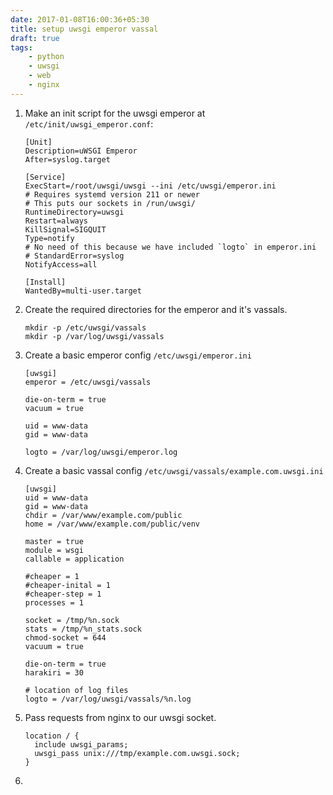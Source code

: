 ```yaml
---
date: 2017-01-08T16:00:36+05:30
title: setup uwsgi emperor vassal
draft: true
tags:
    - python
    - uwsgi
    - web
    - nginx
---
```




<!--more-->

1. Make an init script for the uwsgi emperor at `/etc/init/uwsgi_emperor.conf`:

    ```
    [Unit]
    Description=uWSGI Emperor
    After=syslog.target

    [Service]
    ExecStart=/root/uwsgi/uwsgi --ini /etc/uwsgi/emperor.ini
    # Requires systemd version 211 or newer
    # This puts our sockets in /run/uwsgi/
    RuntimeDirectory=uwsgi
    Restart=always
    KillSignal=SIGQUIT
    Type=notify
    # No need of this because we have included `logto` in emperor.ini
    # StandardError=syslog
    NotifyAccess=all

    [Install]
    WantedBy=multi-user.target
    ```
    
2. Create the required directories for the emperor and it's vassals. 

	```
    mkdir -p /etc/uwsgi/vassals
    mkdir -p /var/log/uwsgi/vassals
    ```
    
3. Create a basic emperor config `/etc/uwsgi/emperor.ini`

    ```
    [uwsgi]
    emperor = /etc/uwsgi/vassals

    die-on-term = true
    vacuum = true

    uid = www-data
    gid = www-data

    logto = /var/log/uwsgi/emperor.log
    ```
  
4. Create a basic vassal config `/etc/uwsgi/vassals/example.com.uwsgi.ini`

    ```
    [uwsgi]
    uid = www-data
    gid = www-data
    chdir = /var/www/example.com/public
    home = /var/www/example.com/public/venv

    master = true
    module = wsgi
    callable = application

    #cheaper = 1
    #cheaper-inital = 1
    #cheaper-step = 1
    processes = 1

    socket = /tmp/%n.sock
    stats = /tmp/%n_stats.sock
    chmod-socket = 644
    vacuum = true

    die-on-term = true
    harakiri = 30

    # location of log files
    logto = /var/log/uwsgi/vassals/%n.log
    ```
    
5. Pass requests from nginx to our uwsgi socket.
	
    ```
    location / {
      include uwsgi_params;
      uwsgi_pass unix:///tmp/example.com.uwsgi.sock;
   	}
	```

6. 














